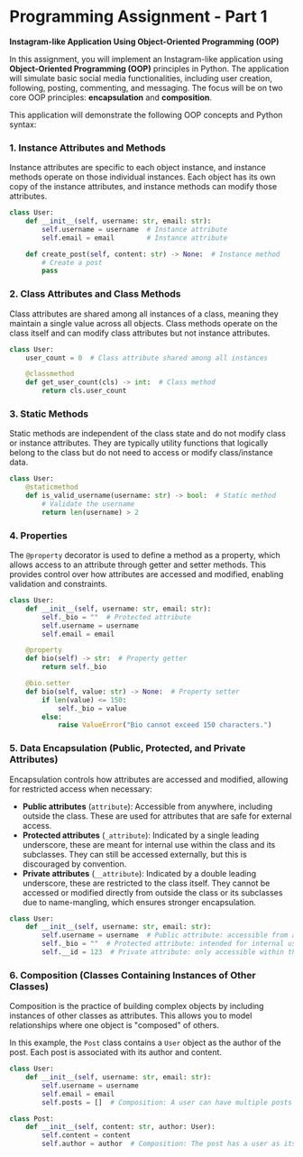 # Programming Assignment - Part 1

**Instagram-like Application Using Object-Oriented Programming (OOP)**

In this assignment, you will implement an Instagram-like application using **Object-Oriented Programming (OOP)** principles in Python. The application will simulate basic social media functionalities, including user creation, following, posting, commenting, and messaging. The focus will be on two core OOP principles: **encapsulation** and **composition**.

This application will demonstrate the following OOP concepts and Python syntax:

### 1. Instance Attributes and Methods

Instance attributes are specific to each object instance, and instance methods operate on those individual instances. Each object has its own copy of the instance attributes, and instance methods can modify those attributes.

```python
class User:
    def __init__(self, username: str, email: str):
        self.username = username  # Instance attribute
        self.email = email        # Instance attribute

    def create_post(self, content: str) -> None:  # Instance method
        # Create a post
        pass
```

### 2. Class Attributes and Class Methods

Class attributes are shared among all instances of a class, meaning they maintain a single value across all objects. Class methods operate on the class itself and can modify class attributes but not instance attributes.

```python
class User:
    user_count = 0  # Class attribute shared among all instances

    @classmethod
    def get_user_count(cls) -> int:  # Class method
        return cls.user_count
```

### 3. Static Methods

Static methods are independent of the class state and do not modify class or instance attributes. They are typically utility functions that logically belong to the class but do not need to access or modify class/instance data.

```python
class User:
    @staticmethod
    def is_valid_username(username: str) -> bool:  # Static method
        # Validate the username
        return len(username) > 2
```

### 4. Properties

The `@property` decorator is used to define a method as a property, which allows access to an attribute through getter and setter methods. This provides control over how attributes are accessed and modified, enabling validation and constraints.

```python
class User:
    def __init__(self, username: str, email: str):
        self._bio = ""  # Protected attribute
        self.username = username
        self.email = email

    @property
    def bio(self) -> str:  # Property getter
        return self._bio

    @bio.setter
    def bio(self, value: str) -> None:  # Property setter
        if len(value) <= 150:
            self._bio = value
        else:
            raise ValueError("Bio cannot exceed 150 characters.")
```

### 5. Data Encapsulation (Public, Protected, and Private Attributes)

Encapsulation controls how attributes are accessed and modified, allowing for restricted access when necessary:

- **Public attributes** (`attribute`): Accessible from anywhere, including outside the class. These are used for attributes that are safe for external access.
- **Protected attributes** (`_attribute`): Indicated by a single leading underscore, these are meant for internal use within the class and its subclasses. They can still be accessed externally, but this is discouraged by convention.
- **Private attributes** (`__attribute`): Indicated by a double leading underscore, these are restricted to the class itself. They cannot be accessed or modified directly from outside the class or its subclasses due to name-mangling, which ensures stronger encapsulation.

```python
class User:
    def __init__(self, username: str, email: str):
        self.username = username  # Public attribute: accessible from anywhere
        self._bio = ""  # Protected attribute: intended for internal use or subclasses
        self.__id = 123  # Private attribute: only accessible within this class
```

### 6. Composition (Classes Containing Instances of Other Classes)

Composition is the practice of building complex objects by including instances of other classes as attributes. This allows you to model relationships where one object is "composed" of others.

In this example, the `Post` class contains a `User` object as the author of the post. Each post is associated with its author and content.

```python
class User:
    def __init__(self, username: str, email: str):
        self.username = username
        self.email = email
        self.posts = []  # Composition: A user can have multiple posts

class Post:
    def __init__(self, content: str, author: User):
        self.content = content
        self.author = author  # Composition: The post has a user as its author
```